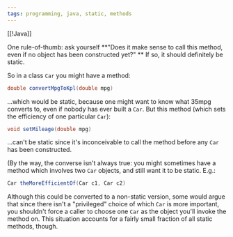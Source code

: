 ```yaml
---
tags: programming, java, static, methods
---
```

[[!Java]]

One rule-of-thumb: ask yourself **"Does it make sense to call this method, even if no object has been constructed yet?" ** If so, it should definitely be static.

So in a class `Car` you might have a method:

```java
double convertMpgToKpl(double mpg)
```

...which would be static, because one might want to know what 35mpg converts to, even if nobody has ever built a `Car`. But this method (which sets the efficiency of one particular `Car`):

```java
void setMileage(double mpg)
```

...can't be static since it's inconceivable to call the method before any `Car` has been constructed.

(By the way, the converse isn't always true: you might sometimes have a method which involves two `Car` objects, and still want it to be static. E.g.:

```java
Car theMoreEfficientOf(Car c1, Car c2)
```

Although this could be converted to a non-static version, some would argue that since there isn't a "privileged" choice of which `Car` is more important, you shouldn't force a caller to choose one `Car` as the object you'll invoke the method on. This situation accounts for a fairly small fraction of all static methods, though.



